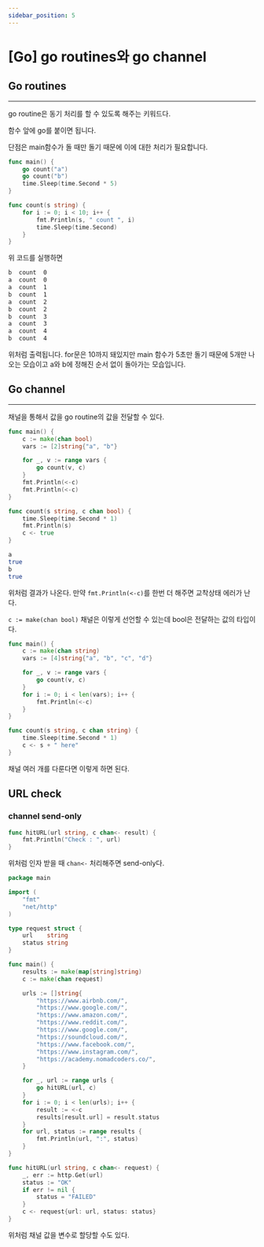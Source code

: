 ```yaml
---
sidebar_position: 5
---
```


# [Go] go routines와 go channel

## Go routines
---

go routine은 동기 처리를 할 수 있도록 해주는 키워드다.

함수 앞에 go를 붙이면 됩니다.

단점은 main함수가 돌 때만 돌기 때문에 이에 대한 처리가 필요합니다.


```go
func main() {
	go count("a")
	go count("b")
	time.Sleep(time.Second * 5)
}

func count(s string) {
	for i := 0; i < 10; i++ {
		fmt.Println(s, " count ", i)
		time.Sleep(time.Second)
	}
}
```

위 코드를 실행하면

```bash
b  count  0
a  count  0
a  count  1
b  count  1
a  count  2
b  count  2
b  count  3
a  count  3
a  count  4
b  count  4
```

위처럼 출력됩니다. for문은 10까지 돼있지만 main 함수가 5초만 돌기 때문에 5개만 나오는 모습이고 a와 b에 정해진 순서 없이 돌아가는 모습입니다.


## Go channel
---

채널을 통해서 값을 go routine의 값을 전달할 수 있다.

```go
func main() {
	c := make(chan bool)
	vars := [2]string{"a", "b"}

	for _, v := range vars {
		go count(v, c)
	}
	fmt.Println(<-c)
	fmt.Println(<-c)
}

func count(s string, c chan bool) {
	time.Sleep(time.Second * 1)
	fmt.Println(s)
	c <- true
}
```

```bash
a
true
b
true
```

위처럼 결과가 나온다. 만약 `fmt.Println(<-c)`를 한번 더 해주면 교착상태 에러가 난다.

`c := make(chan bool)` 채널은 이렇게 선언할 수 있는데 bool은 전달하는 값의 타입이다.

```go
func main() {
	c := make(chan string)
	vars := [4]string{"a", "b", "c", "d"}

	for _, v := range vars {
		go count(v, c)
	}
	for i := 0; i < len(vars); i++ {
		fmt.Println(<-c)
	}
}

func count(s string, c chan string) {
	time.Sleep(time.Second * 1)
	c <- s + " here"
}
```

채널 여러 개를 다룬다면 이렇게 하면 된다.


## URL check

### channel send-only

```go
func hitURL(url string, c chan<- result) {
	fmt.Println("Check : ", url)
}
```

위처럼 인자 받을 때 `chan<-` 처리해주면 send-only다.

```go
package main

import (
	"fmt"
	"net/http"
)

type request struct {
	url    string
	status string
}

func main() {
	results := make(map[string]string)
	c := make(chan request)

	urls := []string{
		"https://www.airbnb.com/",
		"https://www.google.com/",
		"https://www.amazon.com/",
		"https://www.reddit.com/",
		"https://www.google.com/",
		"https://soundcloud.com/",
		"https://www.facebook.com/",
		"https://www.instagram.com/",
		"https://academy.nomadcoders.co/",
	}

	for _, url := range urls {
		go hitURL(url, c)
	}
	for i := 0; i < len(urls); i++ {
		result := <-c
		results[result.url] = result.status
	}
	for url, status := range results {
		fmt.Println(url, ":", status)
	}
}

func hitURL(url string, c chan<- request) {
	_, err := http.Get(url)
	status := "OK"
	if err != nil {
		status = "FAILED"
	}
	c <- request{url: url, status: status}
}
```

위처럼 채널 값을 변수로 할당할 수도 있다.